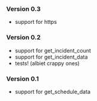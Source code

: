 ### Version 0.3
 - support for https

### Version 0.2
 - support for get_incident_count
 - support for get_incident_data
 - tests! (albiet crappy ones)

### Version 0.1
 - support for get_schedule_data
